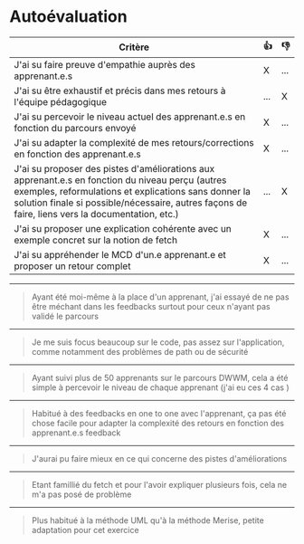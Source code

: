 # Autoévaluation

| Critère                                                                                                                                                                                                                                                      | 👍  | 👎  |
| ------------------------------------------------------------------------------------------------------------------------------------------------------------------------------------------------------------------------------------------------------------ | --- | --- |
| J'ai su faire preuve d'empathie auprès des apprenant.e.s                                                                                                                                                                                                     | X   | ... |
| J'ai su être exhaustif et précis dans mes retours à l'équipe pédagogique                                                                                                                                                                                     | ... | X   |
| J'ai su percevoir le niveau actuel des apprenant.e.s en fonction du parcours envoyé                                                                                                                                                                          | X   | ... |
| J'ai su adapter la complexité de mes retours/corrections en fonction des apprenant.e.s                                                                                                                                                                       | X   | ... |
| J'ai su proposer des pistes d'améliorations aux apprenant.e.s en fonction du niveau perçu (autres exemples, reformulations et explications sans donner la solution finale si possible/nécessaire, autres façons de faire, liens vers la documentation, etc.) | ... | X   |
| J'ai su proposer une explication cohérente avec un exemple concret sur la notion de fetch                                                                                                                                                                    | X   | ... |
| J'ai su appréhender le MCD d'un.e apprenant.e et proposer un retour complet                                                                                                                                                                                  | X   | ... |

---

> Ayant été moi-même à la place d'un apprenant, j'ai essayé de ne pas être méchant dans les feedbacks surtout pour ceux n'ayant pas validé le parcours

---

> Je me suis focus beaucoup sur le code, pas assez sur l'application, comme notamment des problèmes de path ou de sécurité

---

> Ayant suivi plus de 50 apprenants sur le parcours DWWM, cela a été simple à percevoir le niveau de chaque apprenant (j'ai eu ces 4 cas )

---

> Habitué à des feedbacks en one to one avec l'apprenant, ça pas été chose facile pour adapter la complexité des retours en fonction des apprenant.e.s feedback

---

> J'aurai pu faire mieux en ce qui concerne des pistes d'améliorations

---

> Etant famillié du fetch et pour l'avoir expliquer plusieurs fois, cela ne m'a pas posé de problème

---

> Plus habitué à la méthode UML qu'à la méthode Merise, petite adaptation pour cet exercice
